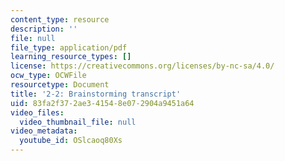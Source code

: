 ```yaml
---
content_type: resource
description: ''
file: null
file_type: application/pdf
learning_resource_types: []
license: https://creativecommons.org/licenses/by-nc-sa/4.0/
ocw_type: OCWFile
resourcetype: Document
title: '2-2: Brainstorming transcript'
uid: 83fa2f37-2ae3-4154-8e07-2904a9451a64
video_files:
  video_thumbnail_file: null
video_metadata:
  youtube_id: OSlcaoq80Xs
---
```

